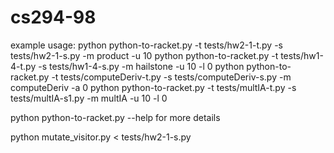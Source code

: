 cs294-98
========

example usage: 
python python-to-racket.py -t tests/hw2-1-t.py -s tests/hw2-1-s.py -m product -u 10
python python-to-racket.py -t tests/hw1-4-t.py -s tests/hw1-4-s.py -m hailstone -u 10 -l 0
python python-to-racket.py -t tests/computeDeriv-t.py -s tests/computeDeriv-s.py -m computeDeriv -a 0
python python-to-racket.py -t tests/multIA-t.py -s tests/multIA-s1.py -m multIA -u 10 -l 0

python python-to-racket.py --help for more details

python mutate_visitor.py < tests/hw2-1-s.py
